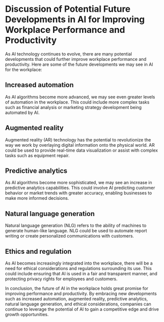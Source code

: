 Discussion of Potential Future Developments in AI for Improving Workplace Performance and Productivity
==================================================================================================================

As AI technology continues to evolve, there are many potential developments that could further improve workplace performance and productivity. Here are some of the future developments we may see in AI for the workplace:

Increased automation
--------------------

As AI algorithms become more advanced, we may see even greater levels of automation in the workplace. This could include more complex tasks such as financial analysis or marketing strategy development being automated by AI.

Augmented reality
-----------------

Augmented reality (AR) technology has the potential to revolutionize the way we work by overlaying digital information onto the physical world. AR could be used to provide real-time data visualization or assist with complex tasks such as equipment repair.

Predictive analytics
--------------------

As AI algorithms become more sophisticated, we may see an increase in predictive analytics capabilities. This could involve AI predicting customer behavior or market trends with greater accuracy, enabling businesses to make more informed decisions.

Natural language generation
---------------------------

Natural language generation (NLG) refers to the ability of machines to generate human-like language. NLG could be used to automate report writing or create personalized communications with customers.

Ethics and regulation
---------------------

As AI becomes increasingly integrated into the workplace, there will be a need for ethical considerations and regulations surrounding its use. This could include ensuring that AI is used in a fair and transparent manner, and protecting privacy rights for employees and customers.

In conclusion, the future of AI in the workplace holds great promise for improving performance and productivity. By embracing new developments such as increased automation, augmented reality, predictive analytics, natural language generation, and ethical considerations, companies can continue to leverage the potential of AI to gain a competitive edge and drive growth opportunities.
